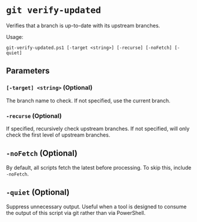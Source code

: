 # `git verify-updated`

Verifies that a branch is up-to-date with its upstream branches.

Usage:

    git-verify-updated.ps1 [-target <string>] [-recurse] [-noFetch] [-quiet]

## Parameters

### `[-target] <string>` (Optional)

The branch name to check. If not specified, use the current branch.

### `-recurse` (Optional)

If specified, recursively check upstream branches. If not specified, will only
check the first level of upstream branches.

## `-noFetch` (Optional)

By default, all scripts fetch the latest before processing. To skip this,
include `-noFetch`.

## `-quiet` (Optional)

Suppress unnecessary output. Useful when a tool is designed to consume the
output of this script via git rather than via PowerShell.
